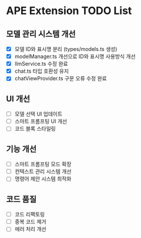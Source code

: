 # APE Extension TODO List

## 모델 관리 시스템 개선
- [x] 모델 ID와 표시명 분리 (types/models.ts 생성)
- [x] modelManager.ts 개선으로 ID와 표시명 사용방식 개선
- [x] llmService.ts 수정 완료
- [x] chat.ts 타입 호환성 유지
- [x] chatViewProvider.ts 구문 오류 수정 완료

## UI 개선
- [ ] 모델 선택 UI 업데이트
- [ ] 스마트 프롬프팅 UI 개선
- [ ] 코드 블록 스타일링

## 기능 개선
- [ ] 스마트 프롬프팅 모드 확장
- [ ] 컨텍스트 관리 시스템 개선
- [ ] 명령어 제안 시스템 최적화

## 코드 품질
- [ ] 코드 리팩토링
- [ ] 중복 코드 제거
- [ ] 에러 처리 개선